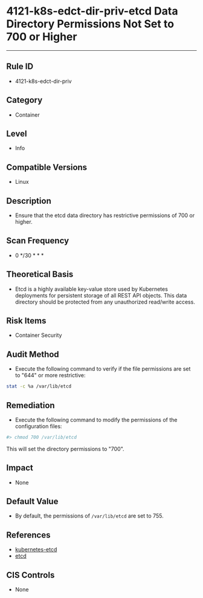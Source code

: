 # 4121-k8s-edct-dir-priv-etcd Data Directory Permissions Not Set to 700 or Higher
---

## Rule ID

- 4121-k8s-edct-dir-priv


## Category

- Container


## Level

- Info


## Compatible Versions

- Linux


## Description

- Ensure that the etcd data directory has restrictive permissions of 700 or higher.

## Scan Frequency
- 0 */30 * * *

## Theoretical Basis

- Etcd is a highly available key-value store used by Kubernetes deployments for persistent storage of all REST API objects. This data directory should be protected from any unauthorized read/write access.

## Risk Items

- Container Security

## Audit Method

- Execute the following command to verify if the file permissions are set to "644" or more restrictive:

```bash
stat -c %a /var/lib/etcd
```

## Remediation

- Execute the following command to modify the permissions of the configuration files:
```bash
#> chmod 700 /var/lib/etcd
```
This will set the directory permissions to "700".

## Impact

- None

## Default Value

- By default, the permissions of `/var/lib/etcd` are set to 755.

## References

- [kubernetes-etcd](https://kubernetes.io/docs/admin/etcd/)
- [etcd](https://coreos.com/etcd/docs/latest/op-guide/configuration.html#data-dir)

## CIS Controls

- None